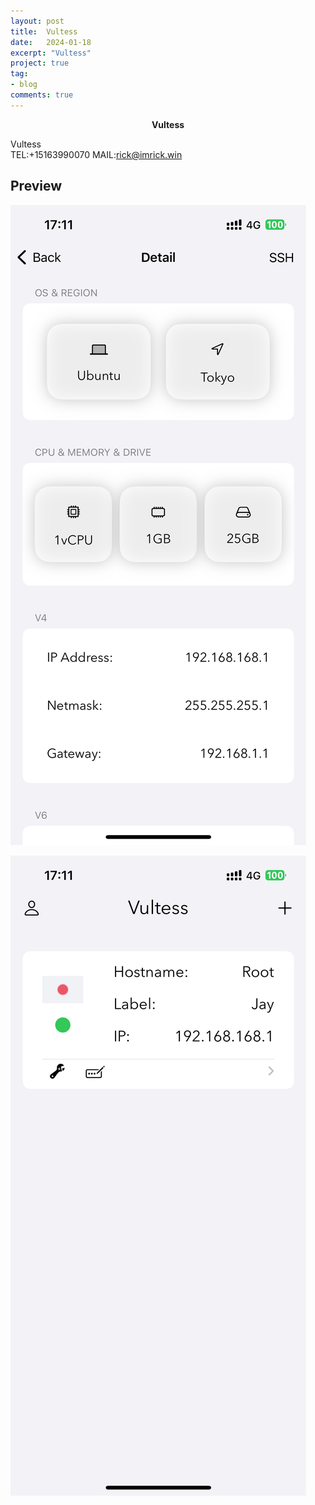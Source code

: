 ```yaml
---
layout: post
title:  Vultess
date:   2024-01-18
excerpt: "Vultess"
project: true
tag:
- blog
comments: true
---
```

 
    
<center><b> Vultess</b></center>
     

 Vultess  
TEL:+15163990070 
MAIL:rick@imrick.win   <br>



## Preview

 ![avatar](/assets/img/vultess_8001.PNG)

 ![avatar](/assets/img/vultess_8002.PNG)
	
	 
  
 

 
 
 

